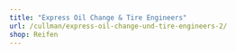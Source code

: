 ```yaml
---
title: "Express Oil Change & Tire Engineers"
url: /cullman/express-oil-change-und-tire-engineers-2/
shop: Reifen
---
```

